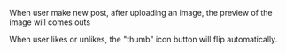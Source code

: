 When user make new post, after uploading an image, the preview of the image will comes outs

When user likes or unlikes, the "thumb" icon button will flip automatically.